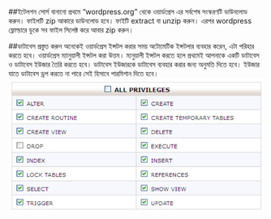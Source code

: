##ইটেলশন সোর্স বানানো
প্রথমে  “wordpress.org”  থেকে ওয়ার্ডপ্রেস এর সর্বশেষ সংস্করণটি ডাউনলোড করুন। ফাইলটি zip আকারে ডাউনলোড হবে। ফাইটি  extract বা unzip করুন। এরপর wordpress ফ্লোল্ডারে ডুকে সব ফাইল সিলেক্ট করে আবার zip করুন।

##ডাটাবেস প্রস্তুত করুন
অনেকেই ওয়ার্ডপ্রেস  ইন্সটল করার সময় অটোমেটিক ইন্সটলার ব্যবহার করেন, এটা পরিহার করতে হবে। ওয়ার্ডপ্রেস ম্যানুয়ালী ইন্সটল করা উত্তম। ম্যনুয়ালী ইন্সটল করতে হলে প্রথমেই আপনাকে একটি ডাটাবেস ও ডাটাবেস ইউজার তৈরি করতে হবে। ডাটাবেস ইউজারকে ডাটাবেস ব্যবহার করার জন্য অনুমতি দিতে হবে। ইউজার যাতে ডাটাবেস ড্রপ করতে না পারে সেই হিসাবে পারমিশান দিতে হবে।
![পারমিশান](1.png)

